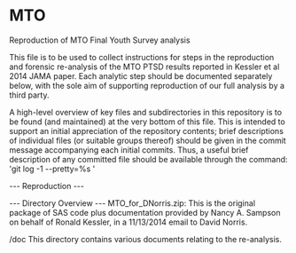 # MTO
Reproduction of MTO Final Youth Survey analysis

This file is to be used to collect instructions for steps in the reproduction
and forensic re-analysis of the MTO PTSD results reported in Kessler et al 2014
JAMA paper.  Each analytic step should be documented separately below, with the
sole aim of supporting reproduction of our full analysis by a third party.

A high-level overview of key files and subdirectories in this repository is to
be found (and maintained) at the very bottom of this file.  This is intended to
support an initial appreciation of the repository contents; brief descriptions
of individual files (or suitable groups thereof) should be given in the commit
message accompanying each initial commits.  Thus, a useful brief description of
any committed file should be available through the command:
 'git log -1 --pretty=%s <filename>'

--- Reproduction ---

--- Directory Overview ---
MTO_for_DNorris.zip:
  This is the original package of SAS code plus documentation provided by
  Nancy A. Sampson on behalf of Ronald Kessler, in a 11/13/2014 email to
  David Norris.

/doc
  This directory contains various documents relating to the re-analysis.
